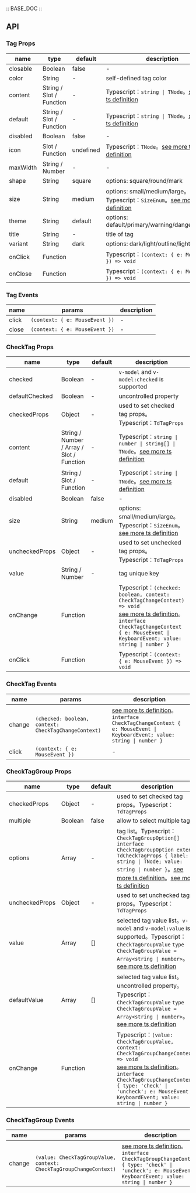 :: BASE_DOC ::

## API

### Tag Props

name | type | default | description | required
-- | -- | -- | -- | --
closable | Boolean | false | \- | N
color | String | - | self-defined tag color  | N
content | String / Slot / Function | - | Typescript：`string \| TNode`。[see more ts definition](https://github.com/Tencent/tdesign-vue-next/tree/develop/packages/components/common.ts) | N
default | String / Slot / Function | - | Typescript：`string \| TNode`。[see more ts definition](https://github.com/Tencent/tdesign-vue-next/tree/develop/packages/components/common.ts) | N
disabled | Boolean | false | \- | N
icon | Slot / Function | undefined | Typescript：`TNode`。[see more ts definition](https://github.com/Tencent/tdesign-vue-next/tree/develop/packages/components/common.ts) | N
maxWidth | String / Number | - | \- | N
shape | String | square | options: square/round/mark | N
size | String | medium | options: small/medium/large。Typescript：`SizeEnum`。[see more ts definition](https://github.com/Tencent/tdesign-vue-next/tree/develop/packages/components/common.ts) | N
theme | String | default | options: default/primary/warning/danger/success | N
title | String | - | title of tag | N
variant | String | dark | options: dark/light/outline/light-outline | N
onClick | Function |  | Typescript：`(context: { e: MouseEvent }) => void`<br/> | N
onClose | Function |  | Typescript：`(context: { e: MouseEvent }) => void`<br/> | N

### Tag Events

name | params | description
-- | -- | --
click | `(context: { e: MouseEvent })` | \-
close | `(context: { e: MouseEvent })` | \-


### CheckTag Props

name | type | default | description | required
-- | -- | -- | -- | --
checked | Boolean | - | `v-model` and `v-model:checked` is supported | N
defaultChecked | Boolean | - | uncontrolled property | N
checkedProps | Object | - | used to set checked tag props。Typescript：`TdTagProps` | N
content | String / Number / Array / Slot / Function | - | Typescript：`string \| number \| string[] \| TNode`。[see more ts definition](https://github.com/Tencent/tdesign-vue-next/tree/develop/packages/components/common.ts) | N
default | String / Slot / Function | - | Typescript：`string \| TNode`。[see more ts definition](https://github.com/Tencent/tdesign-vue-next/tree/develop/packages/components/common.ts) | N
disabled | Boolean | false | \- | N
size | String | medium | options: small/medium/large。Typescript：`SizeEnum`。[see more ts definition](https://github.com/Tencent/tdesign-vue-next/tree/develop/packages/components/common.ts) | N
uncheckedProps | Object | - | used to set unchecked tag props。Typescript：`TdTagProps` | N
value | String / Number | - | tag unique key | N
onChange | Function |  | Typescript：`(checked: boolean, context: CheckTagChangeContext) => void`<br/>[see more ts definition](https://github.com/Tencent/tdesign-vue-next/tree/develop/packages/components/tag/type.ts)。<br/>`interface CheckTagChangeContext { e: MouseEvent \| KeyboardEvent; value: string \| number }`<br/> | N
onClick | Function |  | Typescript：`(context: { e: MouseEvent }) => void`<br/> | N

### CheckTag Events

name | params | description
-- | -- | --
change | `(checked: boolean, context: CheckTagChangeContext)` | [see more ts definition](https://github.com/Tencent/tdesign-vue-next/tree/develop/packages/components/tag/type.ts)。<br/>`interface CheckTagChangeContext { e: MouseEvent \| KeyboardEvent; value: string \| number }`<br/>
click | `(context: { e: MouseEvent })` | \-


### CheckTagGroup Props

name | type | default | description | required
-- | -- | -- | -- | --
checkedProps | Object | - | used to set checked tag props。Typescript：`TdTagProps` | N
multiple | Boolean | false | allow to select multiple tags | N
options | Array | - | tag list。Typescript：`CheckTagGroupOption[]` `interface CheckTagGroupOption extends TdCheckTagProps { label: string \| TNode; value: string \| number }`。[see more ts definition](https://github.com/Tencent/tdesign-vue-next/tree/develop/packages/components/common.ts)。[see more ts definition](https://github.com/Tencent/tdesign-vue-next/tree/develop/packages/components/tag/type.ts) | N
uncheckedProps | Object | - | used to set unchecked tag props。Typescript：`TdTagProps` | N
value | Array | [] | selected tag value list。`v-model` and `v-model:value` is supported。Typescript：`CheckTagGroupValue` `type CheckTagGroupValue = Array<string \| number>`。[see more ts definition](https://github.com/Tencent/tdesign-vue-next/tree/develop/packages/components/tag/type.ts) | N
defaultValue | Array | [] | selected tag value list。uncontrolled property。Typescript：`CheckTagGroupValue` `type CheckTagGroupValue = Array<string \| number>`。[see more ts definition](https://github.com/Tencent/tdesign-vue-next/tree/develop/packages/components/tag/type.ts) | N
onChange | Function |  | Typescript：`(value: CheckTagGroupValue, context: CheckTagGroupChangeContext) => void`<br/>[see more ts definition](https://github.com/Tencent/tdesign-vue-next/tree/develop/packages/components/tag/type.ts)。<br/>`interface CheckTagGroupChangeContext { type: 'check' \| 'uncheck'; e: MouseEvent \| KeyboardEvent; value: string \| number }`<br/> | N

### CheckTagGroup Events

name | params | description
-- | -- | --
change | `(value: CheckTagGroupValue, context: CheckTagGroupChangeContext)` | [see more ts definition](https://github.com/Tencent/tdesign-vue-next/tree/develop/packages/components/tag/type.ts)。<br/>`interface CheckTagGroupChangeContext { type: 'check' \| 'uncheck'; e: MouseEvent \| KeyboardEvent; value: string \| number }`<br/>

